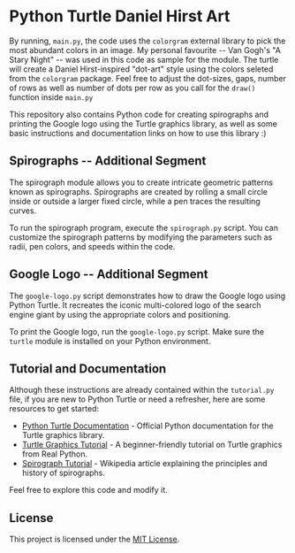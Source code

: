 # Python Turtle Daniel Hirst Art
By running, `main.py`, the code uses the `colorgram` external library to pick the most abundant colors in an image. My personal favourite -- Van Gogh's "A Stary Night" -- was used in this code as sample for the module. The turtle will create a Daniel Hirst-inspired "dot-art" style using the colors seleted from the `colorgram` package. Feel free to adjust the dot-sizes, gaps, number of rows as well as number of dots per row as you call for the `draw()` function inside `main.py`

This repository also contains Python code for creating spirographs and printing the Google logo using the Turtle graphics library, as well as some basic instructions and documentation links on how to use this library :)

## Spirographs -- Additional Segment

The spirograph module allows you to create intricate geometric patterns known as spirographs. Spirographs are created by rolling a small circle inside or outside a larger fixed circle, while a pen traces the resulting curves.

To run the spirograph program, execute the `spirograph.py` script. You can customize the spirograph patterns by modifying the parameters such as radii, pen colors, and speeds within the code.

## Google Logo -- Additional Segment

The `google-logo.py` script demonstrates how to draw the Google logo using Python Turtle. It recreates the iconic multi-colored logo of the search engine giant by using the appropriate colors and positioning.

To print the Google logo, run the `google-logo.py` script. Make sure the `turtle` module is installed on your Python environment.

## Tutorial and Documentation

Although these instructions are already contained within the `tutorial.py` file, if you are new to Python Turtle or need a refresher, here are some resources to get started:

- [Python Turtle Documentation](https://docs.python.org/3/library/turtle.html) - Official Python documentation for the Turtle graphics library.
- [Turtle Graphics Tutorial](https://realpython.com/beginners-guide-python-turtle/) - A beginner-friendly tutorial on Turtle graphics from Real Python.
- [Spirograph Tutorial](https://en.wikipedia.org/wiki/Spirograph) - Wikipedia article explaining the principles and history of spirographs.

Feel free to explore this code and modify it.

## License

This project is licensed under the [MIT License](LICENSE).
